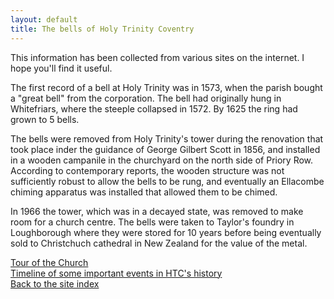 ```yaml
---
layout: default
title: The bells of Holy Trinity Coventry 
---
```


This information has been collected from various sites on the internet. I hope you'll find it useful.

The first record of a bell at Holy Trinity was in 1573, when the parish bought a "great bell" from the corporation. 
The bell had originally hung in Whitefriars, where the steeple collapsed in 1572. By 1625 the ring had grown to 5 bells. 

The bells were removed from Holy Trinity's tower during the renovation that took place inder the 
guidance of George Gilbert Scott in 1856, and installed in a wooden campanile in the churchyard on the 
north side of Priory Row. According to contemporary reports, the wooden structure was not sufficiently 
robust to allow the bells to be rung, and eventually an Ellacombe chiming apparatus was installed that allowed them to be chimed.

In 1966 the tower, which was in a decayed state, was removed to make room for a church centre. The bells were taken to 
Taylor's foundry in Loughborough where they were stored for 10 years before being eventually sold to
Christchuch cathedral in New Zealand for the value of the metal. 

[Tour of the Church](/htc/history.html)<br>
[Timeline of some important events in HTC's history](/htc/timeline.html)<br>
[Back to the site index](/index.html)



